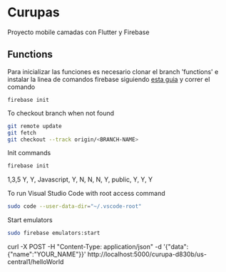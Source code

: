 # Curupas

Proyecto mobile camadas con Flutter y Firebase

## Functions

Para inicializar las funciones es necesario clonar el branch 'functions' e instalar la linea de comandos firebase siguiendo [esta guia](https://firebase.google.com/docs/functions/local-emulator) y correr el comando

```
firebase init
```

To checkout branch when not found

```sh
git remote update
git fetch 
git checkout --track origin/<BRANCH-NAME>
```

Init commands

```sh
firebase init
```

1,3,5
Y, Y, Javascript, Y, N, N, N, Y, public, Y, Y, Y


To run Visual Studio Code with root access command

```sh
sudo code --user-data-dir="~/.vscode-root"
```

Start emulators

```sh
sudo firebase emulators:start
```

curl -X POST -H "Content-Type: application/json"  -d '{"data":{"name":"YOUR_NAME"}}'  http://localhost:5000/curupa-d830b/us-central1/helloWorld
